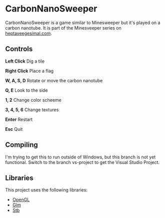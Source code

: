 # CarbonNanoSweeper

CarbonNanoSweeper is a game similar to Minesweeper but it's played on a carbon nanotube.
It is part of the Minesveeper series on [heptaveegesimal.com](https://heptaveegesimal.com/).

## Controls

**Left Click**
Dig a tile

**Right Click**
Place a flag

**W, A, S, D**
Rotate or move the carbon nanotube

**Q, E**
Look to the side

**1, 2**
Change color scheeme

**3, 4, 5, 6**
Change textures

**Enter**
Restart

**Esc**
Quit

## Compiling

I'm trying to get this to run outside of Windows, but this branch is not yet functional.
Switch to the branch vs-project to get the Visual Studio Project.

## Libraries

This project uses the following libraries:
- [OpenGL](https://www.opengl.org/)
- [Glm](https://glm.g-truc.net)
- [Stb](http://nothings.org/)
